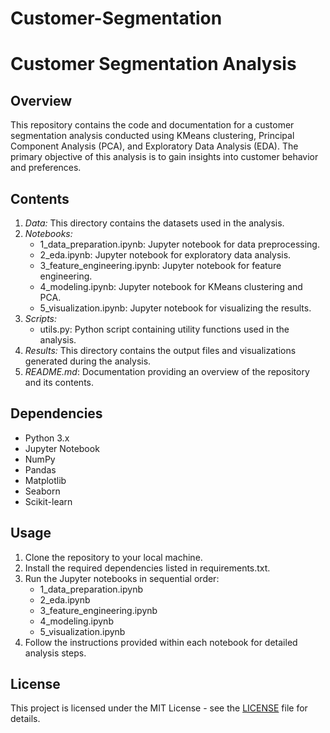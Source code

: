 # Customer-Segmentation
# Customer Segmentation Analysis

## Overview
This repository contains the code and documentation for a customer segmentation analysis conducted using KMeans clustering, Principal Component Analysis (PCA), and Exploratory Data Analysis (EDA). The primary objective of this analysis is to gain insights into customer behavior and preferences.

## Contents
1. *Data:* This directory contains the datasets used in the analysis.
2. *Notebooks:*
   - 1_data_preparation.ipynb: Jupyter notebook for data preprocessing.
   - 2_eda.ipynb: Jupyter notebook for exploratory data analysis.
   - 3_feature_engineering.ipynb: Jupyter notebook for feature engineering.
   - 4_modeling.ipynb: Jupyter notebook for KMeans clustering and PCA.
   - 5_visualization.ipynb: Jupyter notebook for visualizing the results.
3. *Scripts:*
   - utils.py: Python script containing utility functions used in the analysis.
4. *Results:* This directory contains the output files and visualizations generated during the analysis.
5. *README.md*: Documentation providing an overview of the repository and its contents.

## Dependencies
- Python 3.x
- Jupyter Notebook
- NumPy
- Pandas
- Matplotlib
- Seaborn
- Scikit-learn

## Usage
1. Clone the repository to your local machine.
2. Install the required dependencies listed in requirements.txt.
3. Run the Jupyter notebooks in sequential order:
   - 1_data_preparation.ipynb
   - 2_eda.ipynb
   - 3_feature_engineering.ipynb
   - 4_modeling.ipynb
   - 5_visualization.ipynb
4. Follow the instructions provided within each notebook for detailed analysis steps.

## License
This project is licensed under the MIT License - see the [LICENSE](LICENSE) file for details.
